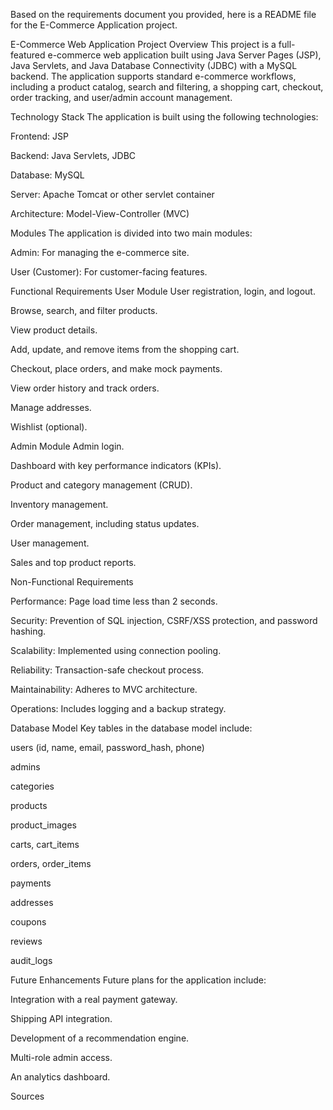 
Based on the requirements document you provided, here is a README file for the E-Commerce Application project.

E-Commerce Web Application
Project Overview
This project is a full-featured e-commerce web application built using Java Server Pages (JSP), Java Servlets, and Java Database Connectivity (JDBC) with a MySQL backend. The application supports standard e-commerce workflows, including a product catalog, search and filtering, a shopping cart, checkout, order tracking, and user/admin account management.



Technology Stack
The application is built using the following technologies:


Frontend: JSP 


Backend: Java Servlets, JDBC 


Database: MySQL 


Server: Apache Tomcat or other servlet container 


Architecture: Model-View-Controller (MVC) 

Modules
The application is divided into two main modules:


Admin: For managing the e-commerce site.


User (Customer): For customer-facing features.

Functional Requirements
User Module
User registration, login, and logout.

Browse, search, and filter products.

View product details.

Add, update, and remove items from the shopping cart.

Checkout, place orders, and make mock payments.

View order history and track orders.

Manage addresses.

Wishlist (optional).

Admin Module
Admin login.

Dashboard with key performance indicators (KPIs).

Product and category management (CRUD).

Inventory management.

Order management, including status updates.

User management.

Sales and top product reports.

Non-Functional Requirements

Performance: Page load time less than 2 seconds.


Security: Prevention of SQL injection, CSRF/XSS protection, and password hashing.


Scalability: Implemented using connection pooling.


Reliability: Transaction-safe checkout process.


Maintainability: Adheres to MVC architecture.


Operations: Includes logging and a backup strategy.

Database Model
Key tables in the database model include:

users (id, name, email, password_hash, phone)

admins

categories

products

product_images

carts, cart_items

orders, order_items

payments

addresses

coupons

reviews

audit_logs

Future Enhancements
Future plans for the application include:

Integration with a real payment gateway.

Shipping API integration.

Development of a recommendation engine.

Multi-role admin access.

An analytics dashboard.


Sources






